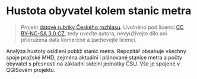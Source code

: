 # Hustota obyvatel kolem stanic metra

> Projekt [datové rubriky Českého rozhlasu](http://www.rozhlas.cz/zpravy/data/). Uvolněno pod licencí [CC BY-NC-SA 3.0 CZ](http://creativecommons.org/licenses/by-nc-sa/3.0/cz/), tedy uveďte autora, nevyužívejte dílo ani přidružená data komerčně a zachovejte licenci.

Analýza hustoty osídlení poblíž stanic metra. Repozitář obsahuje všechny spoje pražské MHD, zejména aktuální i plánované stanice metra a počty obyvatel s přesností na základní sídelní jednotky ČSÚ. Vše je spojené v QGISovém projektu.

